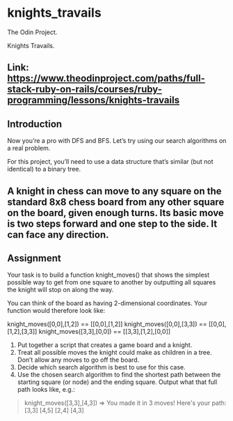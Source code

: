 # knights_travails
The Odin Project.

Knights Travails.

Link: https://www.theodinproject.com/paths/full-stack-ruby-on-rails/courses/ruby-programming/lessons/knights-travails
------------
Introduction
------------
Now you’re a pro with DFS and BFS. Let’s try using our search algorithms on a real problem.

For this project, you’ll need to use a data structure that’s similar (but not identical) to a binary tree.

A knight in chess can move to any square on the standard 8x8 chess board from any other square on the board, given enough turns. Its basic move is two steps forward and one step to the side. It can face any direction.
----------
Assignment
----------
Your task is to build a function knight_moves() that shows the simplest possible way to get from one square to another by outputting all squares the knight will stop on along the way.

You can think of the board as having 2-dimensional coordinates. Your function would therefore look like:

knight_moves([0,0],[1,2]) == [[0,0],[1,2]]
knight_moves([0,0],[3,3]) == [[0,0],[1,2],[3,3]]
knight_moves([3,3],[0,0]) == [[3,3],[1,2],[0,0]]

1.  Put together a script that creates a game board and a knight.
2.  Treat all possible moves the knight could make as children in a tree.
    Don’t allow any moves to go off the board.
3.  Decide which search algorithm is best to use for this case.
4.  Use the chosen search algorithm to find the shortest path between
    the starting square (or node) and the ending square.
    Output what that full path looks like, e.g.:

> knight_moves([3,3],[4,3])
  => You made it in 3 moves!  Here's your path:
    [3,3]
    [4,5]
    [2,4]
    [4,3]